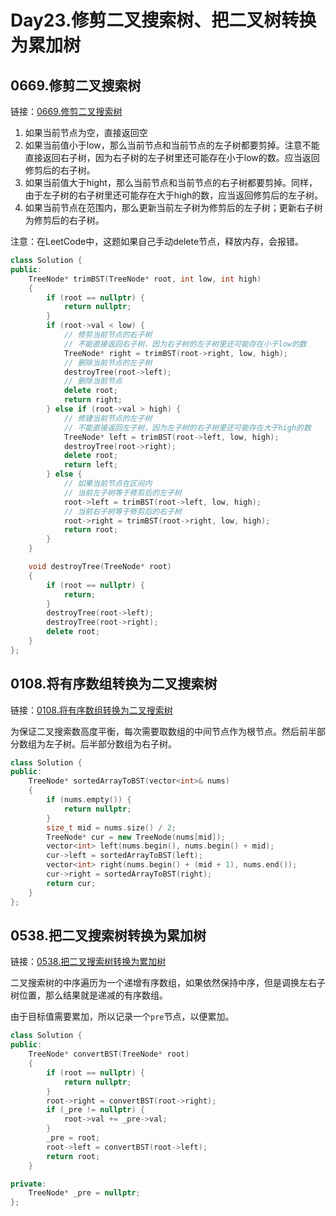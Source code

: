 # Day23.修剪二叉搜索树、把二叉树转换为累加树

## 0669.修剪二叉搜索树

链接：[0669.修剪二叉搜索树](https://leetcode.cn/problems/trim-a-binary-search-tree/)

1. 如果当前节点为空，直接返回空
2. 如果当前值小于low，那么当前节点和当前节点的左子树都要剪掉。注意不能直接返回右子树，因为右子树的左子树里还可能存在小于low的数。应当返回修剪后的右子树。
3. 如果当前值大于hight，那么当前节点和当前节点的右子树都要剪掉。同样，由于左子树的右子树里还可能存在大于high的数，应当返回修剪后的左子树。
4. 如果当前节点在范围内，那么更新当前左子树为修剪后的左子树；更新右子树为修剪后的右子树。

注意：在LeetCode中，这题如果自己手动delete节点，释放内存，会报错。

```c++
class Solution {
public:
    TreeNode* trimBST(TreeNode* root, int low, int high)
    {
        if (root == nullptr) {
            return nullptr;
        }
        if (root->val < low) {
            // 修剪当前节点的右子树
            // 不能直接返回右子树，因为右子树的左子树里还可能存在小于low的数
            TreeNode* right = trimBST(root->right, low, high);
            // 删除当前节点的左子树
            destroyTree(root->left);
            // 删除当前节点
            delete root;
            return right;
        } else if (root->val > high) {
            // 修建当前节点的左子树
            // 不能直接返回左子树，因为左子树的右子树里还可能存在大于high的数
            TreeNode* left = trimBST(root->left, low, high);
            destroyTree(root->right);
            delete root;
            return left;
        } else {
            // 如果当前节点在区间内
            // 当前左子树等于修剪后的左子树
            root->left = trimBST(root->left, low, high);
            // 当前右子树等于修剪后的右子树
            root->right = trimBST(root->right, low, high);
            return root;
        }
    }

    void destroyTree(TreeNode* root)
    {
        if (root == nullptr) {
            return;
        }
        destroyTree(root->left);
        destroyTree(root->right);
        delete root;
    }
};

```


## 0108.将有序数组转换为二叉搜索树

链接：[0108.将有序数组转换为二叉搜索树](https://leetcode.cn/problems/convert-sorted-array-to-binary-search-tree/)

为保证二叉搜索数高度平衡，每次需要取数组的中间节点作为根节点。然后前半部分数组为左子树。后半部分数组为右子树。

```c++
class Solution {
public:
    TreeNode* sortedArrayToBST(vector<int>& nums)
    {
        if (nums.empty()) {
            return nullptr;
        }
        size_t mid = nums.size() / 2;
        TreeNode* cur = new TreeNode(nums[mid]);
        vector<int> left(nums.begin(), nums.begin() + mid);
        cur->left = sortedArrayToBST(left);
        vector<int> right(nums.begin() + (mid + 1), nums.end());
        cur->right = sortedArrayToBST(right);
        return cur;
    }
};

```


## 0538.把二叉搜索树转换为累加树

链接：[0538.把二叉搜索树转换为累加树](https://leetcode.cn/problems/convert-bst-to-greater-tree/)

二叉搜索树的中序遍历为一个递增有序数组，如果依然保持中序，但是调换左右子树位置，那么结果就是递减的有序数组。

由于目标值需要累加，所以记录一个`pre`节点，以便累加。

```c++
class Solution {
public:
    TreeNode* convertBST(TreeNode* root)
    {
        if (root == nullptr) {
            return nullptr;
        }
        root->right = convertBST(root->right);
        if (_pre != nullptr) {
            root->val += _pre->val;
        }
        _pre = root;
        root->left = convertBST(root->left);
        return root;
    }

private:
    TreeNode* _pre = nullptr;
};

```

